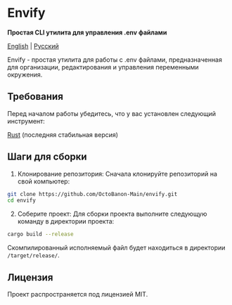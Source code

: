 # Envify

**Простая CLI утилита для управления .env файлами**

[English](README.md) | [Русский](README.ru.md)

Envify - простая утилита для работы с .env файлами, предназначенная для организации, редактирования и управления переменными окружения.

## Требования

Перед началом работы убедитесь, что у вас установлен следующий инструмент:

[Rust](https://www.rust-lang.org/tools/install) (последняя стабильная версия)

## Шаги для сборки

1. Клонирование репозитория:
Сначала клонируйте репозиторий на свой компьютер:

```bash
git clone https://github.com/OctoBanon-Main/envify.git
cd envify
```

2. Соберите проект:
Для сборки проекта выполните следующую команду в директории проекта:

```bash
cargo build --release
```

Скомпилированный исполняемый файл будет находиться в директории `/target/release/`.

## Лицензия

Проект распространяется под лицензией MIT.